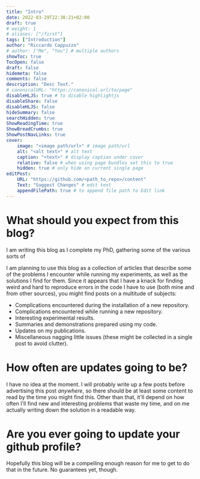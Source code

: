 ```yaml
---
title: "Intro"
date: 2022-03-29T22:38:21+02:00
draft: true
# weight: 1
# aliases: ["/first"]
tags: ["Introduction"]
author: "Riccardo Cappuzzo"
# author: ["Me", "You"] # multiple authors
showToc: true
TocOpen: false
draft: false
hidemeta: false
comments: false
description: "Desc Text."
# canonicalURL: "https://canonical.url/to/page"
disableHLJS: true # to disable highlightjs
disableShare: false
disableHLJS: false
hideSummary: false
searchHidden: true
ShowReadingTime: true
ShowBreadCrumbs: true
ShowPostNavLinks: true
cover:
    image: "<image path/url>" # image path/url
    alt: "<alt text>" # alt text
    caption: "<text>" # display caption under cover
    relative: false # when using page bundles set this to true
    hidden: true # only hide on current single page
editPost:
    URL: "https://github.com/<path_to_repo>/content"
    Text: "Suggest Changes" # edit text
    appendFilePath: true # to append file path to Edit link
---
```



# What should you expect from this blog? 
I am writing this blog as I complete my PhD, gathering some of the various sorts of 
 
I am planning to use this blog as a collection of articles that describe some of the problems I encounter while running my experiments, as well as the solutions I find for them. Since it appears that I have a knack for finding weird and hard to reproduce errors in the code I have to use (both mine and from other sources), you might find posts on a multitude of subjects:
* Complications encountered during the installation of a new repository. 
* Complications encountered while running a new repository. 
* Interesting experimental results.
* Summaries and demonstrations prepared using my code. 
* Updates on my publications.
* Miscellaneous nagging little issues (these might be collected in a single post to avoid clutter). 

# How often are updates going to be?
I have no idea at the moment. I will probably write up a few posts before advertising this post *anywhere*, so there should be at least some content to read by the time you might find this. Other than that, it'll depend on how often I'll find new and interesting problems that waste my time, and on me actually writing down the solution in a readable way. 

# Are you ever going to update your github profile? 
Hopefully this blog will be a compelling enough reason for me to get to do that in the future. No guarantees yet, though.